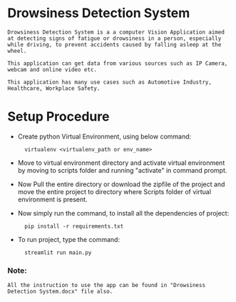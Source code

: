 # Drowsiness Detection System

    Drowsiness Detection System is a a computer Vision Application aimed at detecting signs of fatigue or drowsiness in a person, especially while driving, to prevent accidents caused by falling asleep at the wheel.

    This application can get data from various sources such as IP Camera, webcam and online video etc.

    This application has many use cases such as Automotive Industry, Healthcare, Workplace Safety.


# Setup Procedure

- Create python Virtual Environment, using below command:

        virtualenv <virtualenv_path or env_name>

- Move to virtual environment directory and activate virtual environment by moving to scripts folder and running "activate" in command prompt.

- Now Pull the entire directory or download the zipfile of the project and move the entire project to directory where Scripts folder of virtual environment is present.

- Now simply run the command, to install all the dependencies of project:

        pip install -r requirements.txt

- To run project, type the command:

        streamlit run main.py
    

### Note:
    All the instruction to use the app can be found in "Drowsiness Detection System.docx" file also.